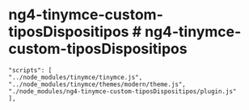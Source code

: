 # ng4-tinymce-custom-tiposDispositipos # ng4-tinymce-custom-tiposDispositipos

```
"scripts": [
"../node_modules/tinymce/tinymce.js",
"../node_modules/tinymce/themes/modern/theme.js",
"./node_modules/ng4-tinymce-custom-tiposDispositipos/plugin.js"
],

```